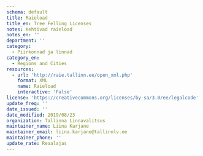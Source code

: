 ```yaml
---
schema: default
title: Raieload
title_en: Tree Felling Licenses
notes: Kehtivad raieload
notes_en: ''
department: ''
category:
  - Piirkonnad ja linnad
category_en:
  - Regions and Cities
resources:
  - url: 'http://raie.tallinn.ee/open_xml.php'
    format: XML
    name: Raieload
    interactive: 'False'
license: 'https://creativecommons.org/licenses/by-sa/3.0/ee/legalcode'
update_freq: ''
date_issued: ''
date_modified: 2019/08/23
organization: Tallinna Linnavalitsus
maintainer_name: Liina Karjane
maintainer_email: liina.karjane@tallinnlv.ee
maintainer_phone: ''
update_rate: Reaalajas
---
```

